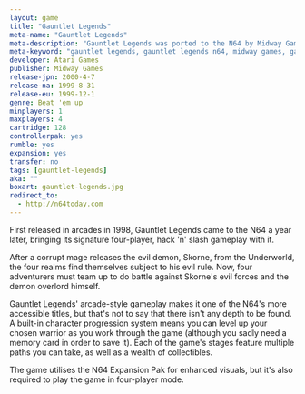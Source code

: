 ```yaml
---
layout: game
title: "Gauntlet Legends"
meta-name: "Gauntlet Legends"
meta-description: "Gauntlet Legends was ported to the N64 by Midway Games and released in 1999. It features 4-player co-operative multiplayer."
meta-keyword: "gauntlet legends, gauntlet legends n64, midway games, gauntlet n64, nintendo 64"
developer: Atari Games
publisher: Midway Games
release-jpn: 2000-4-7
release-na: 1999-8-31
release-eu: 1999-12-1
genre: Beat 'em up
minplayers: 1
maxplayers: 4
cartridge: 128
controllerpak: yes
rumble: yes
expansion: yes
transfer: no
tags: [gauntlet-legends]
aka: ""
boxart: gauntlet-legends.jpg
redirect_to:
  - http://n64today.com
---
```


First released in arcades in 1998, Gauntlet Legends came to the N64 a year later, bringing its signature four-player, hack 'n' slash gameplay with it.

After a corrupt mage releases the evil demon, Skorne, from the Underworld, the four realms find themselves subject to his evil rule. Now, four adventurers must team up to do battle against Skorne's evil forces and the demon overlord himself.

Gauntlet Legends' arcade-style gameplay makes it one of the N64's more accessible titles, but that's not to say that there isn't any depth to be found. A built-in character progression system means you can level up your chosen warrior as you work through the game (although you sadly need a memory card in order to save it). Each of the game's stages feature multiple paths you can take, as well as a wealth of collectibles.

The game utilises the N64 Expansion Pak for enhanced visuals, but it's also required to play the game in four-player mode.
